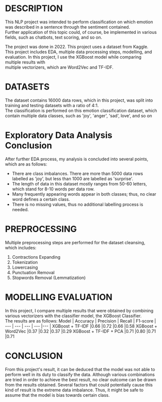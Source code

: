 DESCRIPTION
=================================================================================================================================
This NLP project was intended to perform classification on which emotion was described in a sentence through the sentiment contained. 
<br>Further application of this topic could, of course, be implemented in various fields, such as chatbots, text scoring, and so on.
 
The project was done in 2022. This project uses a dataset from Kaggle. This project includes EDA, multiple data processing steps, modelling, and evaluation. In this project, I use the XGBoost model while comparing multiple results with <br>multiple vectorizers, which are Word2Vec and TF-IDF.


DATASETS
=================================================================================================================================
The dataset contains 16000 data rows, which in this project, was split into training and testing datasets with a ratio of 4:1.
<br>The classification is performed on this emotion classification dataset, which contain multiple data classes, such as 'joy', 'anger', 'sad', love', and so on


Exploratory Data Analysis Conclusion
=================================================================================================================================
After further EDA process, my analysis is concluded into several points, which are as follows:
- There are class imbalances. There are more than 5000 data rows labelled as 'joy', but less than 1000 are labelled as 'surprise'.
- The length of data in this dataset mostly ranges from 50-60 letters, which stand for 8-10 words per data row.
- Many frequently appearing words appear in both classes; thus, no clear word defines a certain class.
- There is no missing values, thus no additional labelling process is needed.


PREPROCESSING
=================================================================================================================================
Multiple preprocessing steps are performed for the dataset cleansing, which includes:
1) Contractions Expanding
2) Tokenization
3) Lowercasing
4) Punctuation Removal
5) Stopwords Removal (Lemmatization)


MODELLING EVALUATION
=================================================================================================================================
In this project, I compare multiple results that were obtained by combining various vectorizers with the classifier model, the XGBoost Classifier.
<br> The results are as follows:
Model | Accuracy | Precision | Recall | F1-score |
--- | --- | --- | --- |--- |
XGBoost + TF-IDF	|0.66	|0.72	|0.66	|0.58
XGBoost + Word2Vec	|0.37	|0.32	|0.37	|0.29
XGBoost + TF-IDF + PCA	|0.71	|0.80	|0.71	|0.71


CONCLUSION
=================================================================================================================================
From this project's result, it can be deduced that the model was not able to perform well in its duty to classify the data. Although various combinations are tried in order to achieve the best result, no clear outcome can be drawn from the results obtained. Several factors that could potentially cause this kind of result is the extreme data imbalance. Thus, it might be safe to assume that the model is bias towards certain class.
